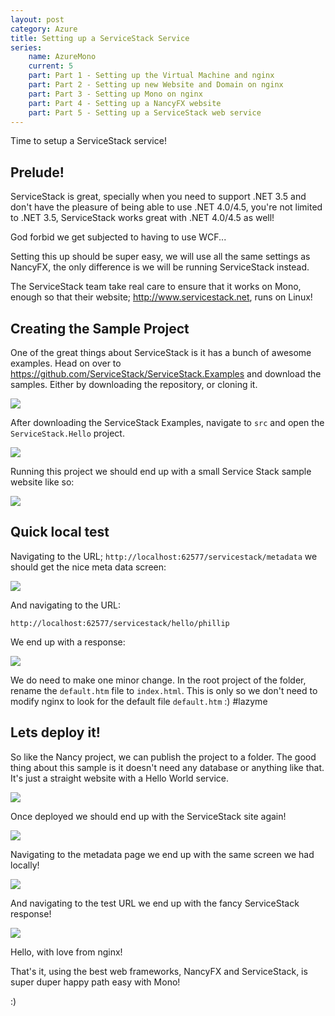 ```yaml
---
layout: post
category: Azure
title: Setting up a ServiceStack Service
series:
	name: AzureMono
	current: 5
	part: Part 1 - Setting up the Virtual Machine and nginx
	part: Part 2 - Setting up new Website and Domain on nginx
	part: Part 3 - Setting up Mono on nginx
	part: Part 4 - Setting up a NancyFX website
	part: Part 5 - Setting up a ServiceStack web service
---
```


Time to setup a ServiceStack service!

## Prelude! ##

ServiceStack is great, specially when you need to support .NET 3.5 and don't have the pleasure of being able to use .NET 4.0/4.5, you're not limited to .NET 3.5, ServiceStack works great with .NET 4.0/4.5 as well!

God forbid we get subjected to having to use WCF...

Setting this up should be super easy, we will use all the same settings as NancyFX, the only difference is we will be running ServiceStack instead. 

The ServiceStack team take real care to ensure that it works on Mono, enough so that their website; <http://www.servicestack.net>, runs on Linux!

<!--excerpt-->

## Creating the Sample Project ##

One of the great things about ServiceStack is it has a bunch of awesome examples. Head on over to <https://github.com/ServiceStack/ServiceStack.Examples> and download the samples. Either by downloading the repository, or cloning it. 

![](/images/setup-mono-on-ubuntu-part-5-1.png)

After downloading the ServiceStack Examples, navigate to `src` and open the `ServiceStack.Hello` project. 

![](/images/setup-mono-on-ubuntu-part-5-2.png)

Running this project we should end up with a small Service Stack sample website like so:

![](/images/setup-mono-on-ubuntu-part-5-3.png)

## Quick local test ##

Navigating to the URL; `http://localhost:62577/servicestack/metadata` we should get the nice meta data screen:

![](/images/setup-mono-on-ubuntu-part-5-4.png)

And navigating to the URL: 

`http://localhost:62577/servicestack/hello/phillip`

We end up with a response:

![](/images/setup-mono-on-ubuntu-part-5-5.png)

We do need to make one minor change. In the root project of the folder, rename the `default.htm` file to `index.html`. This is only so we don't need to modify nginx to look for the default file `default.htm` :) #lazyme

## Lets deploy it! ##

So like the Nancy project, we can publish the project to a folder. The good thing about this sample is it doesn't need any database or anything like that. It's just a straight website with a Hello World service.

![](/images/setup-mono-on-ubuntu-part-5-6.png)

Once deployed we should end up with the ServiceStack site again!

![](/images/setup-mono-on-ubuntu-part-5-7.png)

Navigating to the metadata page we end up with the same screen we had locally!

![](/images/setup-mono-on-ubuntu-part-5-8.png)

And navigating to the test URL we end up with the fancy ServiceStack response! 

![](/images/setup-mono-on-ubuntu-part-5-9.png)

Hello, with love from nginx!

That's it, using the best web frameworks, NancyFX and ServiceStack, is super duper happy path easy with Mono!

:)